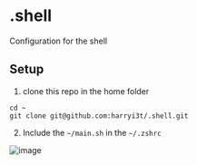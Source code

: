 # .shell

Configuration for the shell

## Setup
1. clone this repo in the home folder
```
cd ~
git clone git@github.com:harryi3t/.shell.git
```

2. Include the `~/main.sh` in the `~/.zshrc`


![image](https://user-images.githubusercontent.com/5207331/52173918-cb4d1800-27b2-11e9-82ff-5cb1c5edab23.png)
